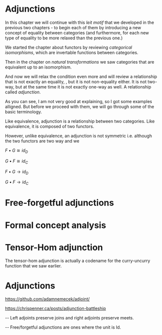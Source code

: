 
Adjunctions
===

In this chapter we will continue with this *leit motif* that we developed in the previous two chapters - to begin each of them by introducing a new concept of equality between categories (and furthermore, for each new type of equality to be more relaxed than the previous one.)

We started the chapter about functors by reviewing *categorical isomorphisms*, which are invertable functions between categories.

Then in the chapter on *natural transformations* we saw categories that are equivalent up to an isomorphism.

And now we will relax the condition even more and will review a relationship that is not exactly an equality, , but it is not non-equality either. It is not two-way, but at the same time it is not exactly one-way as well. A relationship called *adjunction*. 

As you can see, I am not very good at explaining, so I got some examples alligned. But before we proceed with them, we will go through some of the basic terminology.

Like equivalence, adjunction is a relationship between two categories. Like equivalence, it is composed of two functors.

However, unlike equivalence, an adjunction is not symmetric i.e. although the two functors are two way and we 

$F \bullet G \cong  id_{D}$

$G \bullet F \cong  id_{C}$

$F \bullet G \to id_{D}$

$G \bullet F \to id_{C}$

Free-forgetful adjunctions
===


Formal concept analysis
===

Tensor-Hom adjunction
===

The tensor-hom adjunction is actually a codename for the curry-uncurry function that we saw earlier.



Adjunctions
===

https://github.com/adamnemecek/adjoint/

https://chrispenner.ca/posts/adjunction-battleship

-- Left adjoints preserve joins and right adjoints preserve meets. 

-- Free/forgetful adjunctions are ones where the unit is Id.

